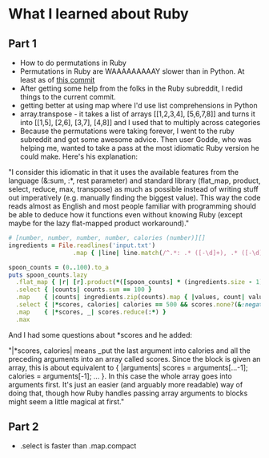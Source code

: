 # What I learned about Ruby 

## Part 1
- How to do permutations in Ruby
- Permutations in Ruby are WAAAAAAAAAY slower than in Python. At least as of [this commit](https://github.com/djotaku/adventofcode/blob/697233772f48cae6118c453e79487a3a247db686/2015/Day_15/Ruby/part_1.rb)
- After getting some help from the folks in the Ruby subreddit, I redid things to the current commit.
- getting better at using map where I'd use list comprehensions in Python
- array.transpose - it takes a list of arrays [[1,2,3,4], [5,6,7,8]] and turns it into [[1,5], [2,6], [3,7], [4,8]] and I used that to multiply across categories
- Because the permutations were taking forever, I went to the ruby subreddit and got some awesome advice. Then user Godde, who was helping me, wanted to take a pass at the most idiomatic Ruby version he could make. Here's his explanation:

"I consider this idiomatic in that it uses the available features from the language (&:sum, :*, rest parameter) and standard library (flat_map, product, select, reduce, max, transpose) as much as possible instead of writing stuff out imperatively (e.g. manually finding the biggest value). This way the code reads almost as English and most people familiar with programming should be able to deduce how it functions even without knowing Ruby (except maybe for the lazy flat-mapped product workaround)."

```ruby
# [number, number, number, number, calories (number)][]
ingredients = File.readlines('input.txt')
                  .map { |line| line.match(/^.*: .* ([-\d]+), .* ([-\d]+), .* ([-\d]+), .* ([-\d]+), .* ([-\d]+)$/)[1..].map(&:to_i) }

spoon_counts = (0..100).to_a
puts spoon_counts.lazy
  .flat_map { |r| [r].product(*([spoon_counts] * (ingredients.size - 1))) } # Workaround for lazy Array#product
  .select { |counts| counts.sum == 100 }
  .map    { |counts| ingredients.zip(counts).map { |values, count| values.map { |v| v * count } }.transpose.map(&:sum) }
  .select { |*scores, calories| calories == 500 && scores.none?(&:negative?) }
  .map    { |*scores, _| scores.reduce(:*) }
  .max
```
And I had some questions about *scores and he added:

"|*scores, calories| means _put the last argument into calories and all the preceding arguments into an array called scores. Since the block is given an array, this is about equivalent to { |arguments| scores = arguments[...-1]; calories = arguments[-1]; ... }. In this case the whole array goes into arguments first. It's just an easier (and arguably more readable) way of doing that, though how Ruby handles passing array arguments to blocks might seem a little magical at first."

## Part 2
- .select is faster than .map.compact